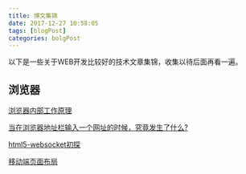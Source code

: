 ```yaml
---
title: 博文集锦
date: 2017-12-27 10:58:05
tags: [blogPost]
categories: bolgPost
---
```

以下是一些关于WEB开发比较好的技术文章集锦，收集以待后面再看一遍。
<!--more-->
## 浏览器 ##
[浏览器内部工作原理](https://www.cnblogs.com/rainy-shurun/p/5603686.html)

[当在浏览器地址栏输入一个网址的时候，究竟发生了什么?](http://blog.csdn.net/zll0927/article/details/11885239)

[html5-websocket初探](https://www.cnblogs.com/myzhibie/p/4470065.html)

[移动端页面布局](https://www.cnblogs.com/mracale/p/7170385.html)

